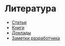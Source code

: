 # Литература

- [Статьи](articles/index.md)
- [Книги](books/index.md)
- [Доклады](reports/index.md)
- [Заметки разработчика](developer-notes/index.md)
